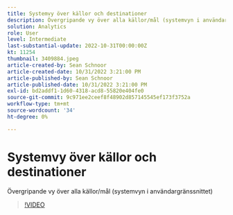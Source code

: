 ```yaml
---
title: Systemvy över källor och destinationer
description: Övergripande vy över alla källor/mål (systemvyn i användargränssnittet)
solution: Analytics
role: User
level: Intermediate
last-substantial-update: 2022-10-31T00:00:00Z
kt: 11254
thumbnail: 3409884.jpeg
article-created-by: Sean Schnoor
article-created-date: 10/31/2022 3:21:00 PM
article-published-by: Sean Schnoor
article-published-date: 10/31/2022 3:21:00 PM
exl-id: bd2addf1-1d60-4318-acd8-55820e404fe0
source-git-commit: 9c971ee2ceef8f48902d857145545ef173f3752a
workflow-type: tm+mt
source-wordcount: '34'
ht-degree: 0%

---
```


# Systemvy över källor och destinationer

Övergripande vy över alla källor/mål (systemvyn i användargränssnittet)

>[!VIDEO](https://video.tv.adobe.com/v/3409884/?quality=12&learn=on)
